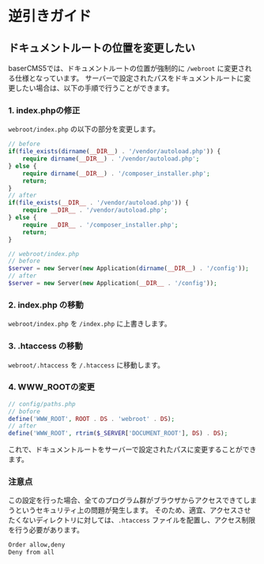 # 逆引きガイド

## ドキュメントルートの位置を変更したい

baserCMS5では、ドキュメントルートの位置が強制的に `/webroot` に変更される仕様となっています。
サーバーで設定されたパスをドキュメントルートに変更したい場合は、以下の手順で行うことができます。

### 1. index.phpの修正

`webroot/index.php` の以下の部分を変更します。

```php
// before
if(file_exists(dirname(__DIR__) . '/vendor/autoload.php')) {
    require dirname(__DIR__) . '/vendor/autoload.php';
} else {
    require dirname(__DIR__) . '/composer_installer.php';
    return;
}
// after
if(file_exists(__DIR__ . '/vendor/autoload.php')) {
    require __DIR__ . '/vendor/autoload.php';
} else {
    require __DIR__ . '/composer_installer.php';
    return;
}
```

```php
// webroot/index.php
// before
$server = new Server(new Application(dirname(__DIR__) . '/config'));
// after
$server = new Server(new Application(__DIR__ . '/config'));
```

### 2. index.php の移動
`webroot/index.php` を `/index.php` に上書きします。

### 3. .htaccess の移動
`webroot/.htaccess` を `/.htaccess` に移動します。

### 4. WWW_ROOTの変更

```php
// config/paths.php
// bofore
define('WWW_ROOT', ROOT . DS . 'webroot' . DS);
// after
define('WWW_ROOT', rtrim($_SERVER['DOCUMENT_ROOT'], DS) . DS);
```

これで、ドキュメントルートをサーバーで設定されたパスに変更することができます。

### 注意点
この設定を行った場合、全てのプログラム群がブラウザからアクセスできてしまうというセキュリティ上の問題が発生します。
そのため、適宜、アクセスさせたくないディレクトリに対しては、`.htaccess` ファイルを配置し、アクセス制限を行う必要があります。

```bash
Order allow,deny
Deny from all
```